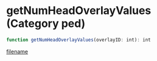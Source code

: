 # getNumHeadOverlayValues (Category ped)

```js
function getNumHeadOverlayValues(overlayID: int): int
```

[filename](getNumHeadOverlayValues_m.md ':include')